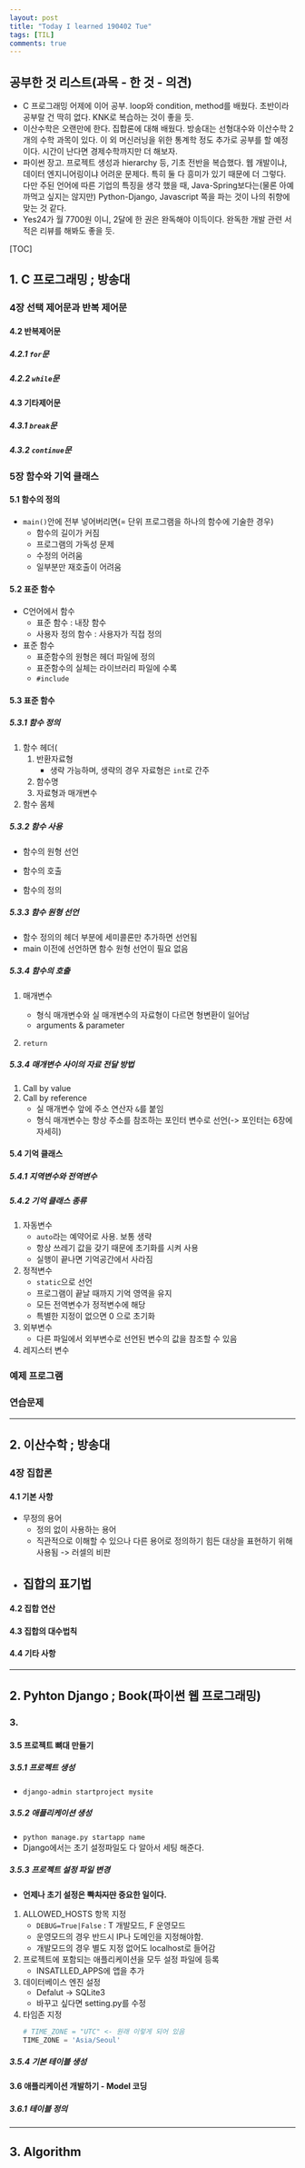```yaml
---
layout: post
title: "Today I learned 190402 Tue"
tags: [TIL]
comments: true
---
```


## 공부한 것 리스트(과목 - 한 것 - 의견)
- C 프로그래밍 어제에 이어 공부. loop와 condition, method를 배웠다. 초반이라 공부랄 건 딱히 없다. KNK로 복습하는 것이 좋을 듯.
- 이산수학은 오랜만에 한다. 집합론에 대해 배웠다. 방송대는 선형대수와 이산수학 2개의 수학 과목이 있다. 이 외 머신러닝을 위한 통계학 정도 추가로 공부를 할 예정이다. 시간이 난다면 경제수학까지만 더 해보자.
- 파이썬 장고. 프로젝트 생성과 hierarchy 등, 기초 전반을 복습했다. 웹 개발이냐, 데이터 엔지니어링이냐 어려운 문제다. 특히 둘 다 흥미가 있기 때문에 더 그렇다. 다만 주된 언어에 따른 기업의 특징을 생각 했을 때, Java-Spring보다는(물론 아예 까먹고 싶지는 않지만) Python-Django, Javascript 쪽을 파는 것이 나의 취향에 맞는 것 같다.
- Yes24가 월 7700원 이니, 2달에 한 권은 완독해야 이득이다. 완독한 개발 관련 서적은 리뷰를 해봐도 좋을 듯.

[TOC]

## 1. C 프로그래밍 ; 방송대

### 4장 선택 제어문과 반복 제어문

#### 4.2 반복제어문

##### 4.2.1 `for`문

##### 4.2.2 `while`문

#### 4.3 기타제어문

##### 4.3.1 `break`문

##### 4.3.2 `continue`문

### 5장 함수와 기억 클래스

#### 5.1 함수의 정의
- `main()`안에 전부 넣어버리면(= 단위 프로그램을 하나의 함수에 기술한 경우)
	- 함수의 길이가 커짐
	- 프로그램의 가독성 문제
	- 수정의 어려움
	- 일부분만 재호출이 어려움

#### 5.2 표준 함수
- C언어에서 함수
	- 표준 함수 : 내장 함수
	- 사용자 정의 함수 : 사용자가 직접 정의
- 표준 함수
	- 표준함수의 원형은 헤더 파일에 정의
	- 표준함수의 실체는 라이브러리 파일에 수록
	- `#include`

#### 5.3 표준 함수

##### 5.3.1 함수 정의
1. 함수 헤더(
	1. 반환자료형
		- 생략 가능하며, 생략의 경우 자료형은 `int`로 간주
    2. 함수명
    3. 자료형과 매개변수
2. 함수 몸체

##### 5.3.2 함수 사용
- 함수의 원형 선언

- 함수의 호출
- 함수의 정의

##### 5.3.3 함수 원형 선언
- 함수 정의의 헤더 부분에 세미콜론만 추가하면 선언됨
- main 이전에 선언하면 함수 원형 선언이 필요 없음

##### 5.3.4 함수의 호출
1. 매개변수
	- 형식 매개변수와 실 매개변수의 자료형이 다르면 형변환이 일어남
	- arguments & parameter

2. `return`

##### 5.3.4 매개변수 사이의 자료 전달 방법
1. Call by value
2. Call by reference
	- 실 매개변수 앞에 주소 연산자 `&`를 붙임
	- 형식 매개변수는 항상 주소를 참조하는 포인터 변수로 선언(-> 포인터는 6장에 자세히)

#### 5.4 기억 클래스
##### 5.4.1 지역변수와 전역변수
##### 5.4.2 기억 클래스 종류
1. 자동변수
	- `auto`라는 예약어로 사용. 보통 생략
	- 항상 쓰레기 값을 갖기 때문에 초기화를 시켜 사용
	- 실행이 끝나면 기억공간에서 사라짐
2. 정적변수
	- `static`으로 선언
	- 프로그램이 끝날 때까지 기억 영역을 유지
	- 모든 전역변수가 정적변수에 해당
	- 특별한 지정이 없으면 0 으로 초기화
3. 외부변수
	- 다른 파일에서 외부변수로 선언된 변수의 값을 참조할 수 있음
4. 레지스터 변수

### 예제 프로그램

### 연습문제
***
## 2. 이산수학 ; 방송대

### 4장 집합론

#### 4.1 기본 사항
- 무정의 용어
	- 정의 없이 사용하는 용어
	- 직관적으로 이해할 수 있으나 다른 용어로 정의하기 힘든 대상을 표현하기 위해 사용됨 -> 러셀의 비판
- 집합의 표기법
	- 

#### 4.2 집합 연산

#### 4.3 집합의 대수법칙

#### 4.4 기타 사항

***
## 2. Pyhton Django ; Book(파이썬 웹 프로그래밍)

### 3.

#### 3.5 프로젝트 뼈대 만들기

##### 3.5.1 프로젝트 생성
- `django-admin startproject mysite`
##### 3.5.2 애플리케이션 생성
- `python manage.py startapp name`
- Django에서는 초기 설정파일도 다 알아서 세팅 해준다.

##### 3.5.3 프로젝트 설정 파일 변경
- **언제나 초기 설정은 ~~빡치지만~~ 중요한 일이다.**
1. ALLOWED_HOSTS 항목 지정
	- `DEBUG=True|False` : T 개발모드, F 운영모드
	- 운영모드의 경우 반드시 IP나 도메인을 지정해야함.
	- 개발모드의 경우 별도 지정 없어도 localhost로 들어감
2. 프로젝트에 포함되는 애플리케이션을 모두 설정 파일에 등록
	- INSATLLED_APPS에 앱을 추가 
3. 데이터베이스 엔진 설정
	- Defalut -> SQLite3
	- 바꾸고 싶다면 setting.py를 수정
4. 타임존 지정
	```python
	# TIME_ZONE = "UTC" <- 원래 이렇게 되어 있음
	TIME_ZONE = 'Asia/Seoul'
	```

##### 3.5.4 기본 테이블 생성

#### 3.6 애플리케이션 개발하기 - Model 코딩

##### 3.6.1 테이블 정의
***
## 3. Algorithm